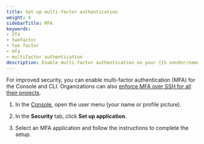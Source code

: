 ```yaml
---
title: Set up multi-factor authentication
weight: 4
sidebarTitle: MFA
keywords: 
- 2fa
- twofactor
- two factor
- mfa
- multifactor authentication
description: Enable multi-factor authentication on your {{% vendor/name %}} account for enhanced security.
---
```


For improved security, you can enable multi-factor authentication (MFA) for the Console and CLI.
Organizations can also [enforce MFA over SSH for all their projects](../../development/ssh/_index.md#multifactor-authentication-over-ssh).

1.  In the [Console](../../administration/web/_index.md),
    open the user menu (your name or profile picture).

2.  In the **Security** tab,
    click **Set up application**.

3.  Select an MFA application and follow the instructions to complete the setup.
